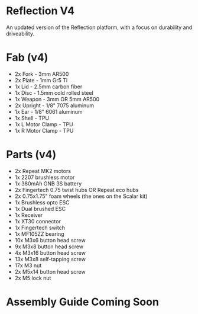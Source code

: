 # Reflection V4
An updated version of the Reflection platform, with a focus on durability and driveability.

# Fab (v4)
- 2x Fork - 3mm AR500
- 2x Plate - 1mm Gr5 Ti
- 1x Lid - 2.5mm carbon fiber
- 1x Disc - 1.5mm cold rolled steel
- 1x Weapon - 3mm OR 5mm AR500
- 2x Upright - 1/8" 7075 aluminum
- 1x Ear - 1/8" 6061 aluminum
- 1x Shell - TPU
- 1x L Motor Clamp - TPU
- 1x R Motor Clamp - TPU

# Parts (v4)
- 2x Repeat MK2 motors
- 1x 2207 brushless motor
- 1x 380mAh GNB 3S battery
- 2x Fingertech 0.75 twist hubs OR Repeat eco hubs
- 2x 0.75x1.75" foam wheels (the ones on the Scalar kit)
- 1x Brushless opto ESC
- 1x Dual brushed ESC 
- 1x Receiver 
- 1x XT30 connector
- 1x Fingertech switch
- 1x MF105ZZ bearing
- 10x M3x6 button head screw
- 9x M3x8 button head screw
- 4x M3x16 button head screw
- 13x M3x8 self-tapping screw
- 17x M3 nut
- 2x M5x14 button head screw
- 2x M5 lock nut

# Assembly Guide Coming Soon
